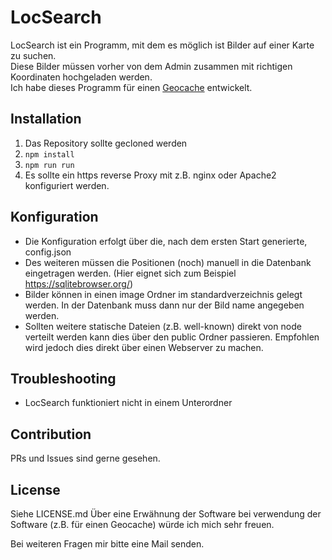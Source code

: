 # LocSearch
LocSearch ist ein Programm, mit dem es möglich ist Bilder auf einer Karte zu suchen.<br>
Diese Bilder müssen vorher von dem Admin zusammen mit richtigen Koordinaten hochgeladen werden.<br>
Ich habe dieses Programm für einen [Geocache](https://geocaching.com) entwickelt.
## Installation
1. Das Repository sollte gecloned werden
2. `npm install`
3. `npm run run`
4. Es sollte ein https reverse Proxy mit z.B. nginx oder Apache2 konfiguriert werden.
## Konfiguration
- Die Konfiguration erfolgt über die, nach dem ersten Start generierte, config.json
- Des weiteren müssen die Positionen (noch) manuell in die Datenbank eingetragen werden. (Hier eignet sich zum Beispiel https://sqlitebrowser.org/)
- Bilder können in einen image Ordner im standardverzeichnis gelegt werden. In der Datenbank muss dann nur der Bild name angegeben werden.
- Sollten weitere statische Dateien (z.B. well-known) direkt von node verteilt werden kann dies über den public Ordner passieren. Empfohlen wird jedoch dies direkt über einen Webserver zu machen.
## Troubleshooting
- LocSearch funktioniert nicht in einem Unterordner
## Contribution
PRs und Issues sind gerne gesehen.
## License
Siehe LICENSE.md
Über eine Erwähnung der Software bei verwendung der Software (z.B. für einen Geocache) würde ich mich sehr freuen.


Bei weiteren Fragen mir bitte eine Mail senden.
